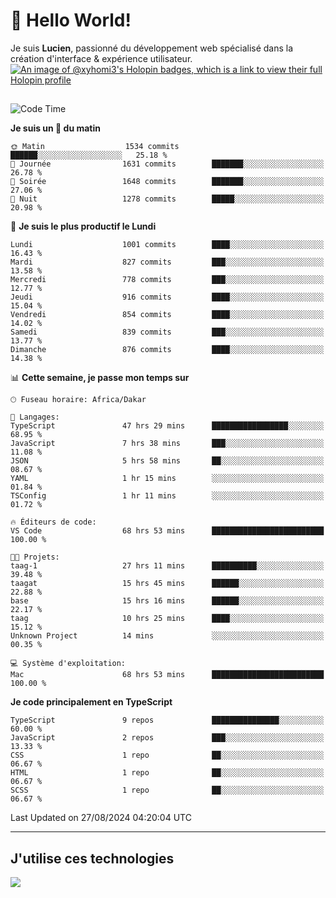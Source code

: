 # 👋 Hello World!

Je suis **Lucien**, passionné du développement web spécialisé dans la création d'interface & expérience utilisateur.
[![An image of @xyhomi3's Holopin badges, which is a link to view their full Holopin profile](https://holopin.me/xyhomi3)](https://holopin.io/@xyhomi3)

##

<!--START_SECTION:waka-->
![Code Time](http://img.shields.io/badge/Code%20Time-1%2C905%20hrs%201%20min-blue)

**Je suis un 🐤 du matin** 

```text
🌞 Matin                  1534 commits        ██████░░░░░░░░░░░░░░░░░░░   25.18 % 
🌆 Journée                1631 commits        ███████░░░░░░░░░░░░░░░░░░   26.78 % 
🌃 Soirée                 1648 commits        ███████░░░░░░░░░░░░░░░░░░   27.06 % 
🌙 Nuit                   1278 commits        █████░░░░░░░░░░░░░░░░░░░░   20.98 % 
```
📅 **Je suis le plus productif le Lundi** 

```text
Lundi                    1001 commits        ████░░░░░░░░░░░░░░░░░░░░░   16.43 % 
Mardi                    827 commits         ███░░░░░░░░░░░░░░░░░░░░░░   13.58 % 
Mercredi                 778 commits         ███░░░░░░░░░░░░░░░░░░░░░░   12.77 % 
Jeudi                    916 commits         ████░░░░░░░░░░░░░░░░░░░░░   15.04 % 
Vendredi                 854 commits         ████░░░░░░░░░░░░░░░░░░░░░   14.02 % 
Samedi                   839 commits         ███░░░░░░░░░░░░░░░░░░░░░░   13.77 % 
Dimanche                 876 commits         ████░░░░░░░░░░░░░░░░░░░░░   14.38 % 
```


📊 **Cette semaine, je passe mon temps sur** 

```text
🕑︎ Fuseau horaire: Africa/Dakar

💬 Langages: 
TypeScript               47 hrs 29 mins      █████████████████░░░░░░░░   68.95 % 
JavaScript               7 hrs 38 mins       ███░░░░░░░░░░░░░░░░░░░░░░   11.08 % 
JSON                     5 hrs 58 mins       ██░░░░░░░░░░░░░░░░░░░░░░░   08.67 % 
YAML                     1 hr 15 mins        ░░░░░░░░░░░░░░░░░░░░░░░░░   01.84 % 
TSConfig                 1 hr 11 mins        ░░░░░░░░░░░░░░░░░░░░░░░░░   01.72 % 

🔥 Éditeurs de code: 
VS Code                  68 hrs 53 mins      █████████████████████████   100.00 % 

🐱‍💻 Projets: 
taag-1                   27 hrs 11 mins      ██████████░░░░░░░░░░░░░░░   39.48 % 
taagat                   15 hrs 45 mins      ██████░░░░░░░░░░░░░░░░░░░   22.88 % 
base                     15 hrs 16 mins      ██████░░░░░░░░░░░░░░░░░░░   22.17 % 
taag                     10 hrs 25 mins      ████░░░░░░░░░░░░░░░░░░░░░   15.12 % 
Unknown Project          14 mins             ░░░░░░░░░░░░░░░░░░░░░░░░░   00.35 % 

💻 Système d'exploitation: 
Mac                      68 hrs 53 mins      █████████████████████████   100.00 % 
```

**Je code principalement en TypeScript** 

```text
TypeScript               9 repos             ███████████████░░░░░░░░░░   60.00 % 
JavaScript               2 repos             ███░░░░░░░░░░░░░░░░░░░░░░   13.33 % 
CSS                      1 repo              ██░░░░░░░░░░░░░░░░░░░░░░░   06.67 % 
HTML                     1 repo              ██░░░░░░░░░░░░░░░░░░░░░░░   06.67 % 
SCSS                     1 repo              ██░░░░░░░░░░░░░░░░░░░░░░░   06.67 % 
```




 Last Updated on 27/08/2024 04:20:04 UTC
<!--END_SECTION:waka-->
---

## J'utilise ces technologies

<p align="left">
  <a href="https://skillicons.dev">
    <img src="https://skillicons.dev/icons?i=ts,js,md,scss,tailwind,react,docker,express,astro,vite,nextjs,vercel,figma,ableton" />
  </a>
</p>

